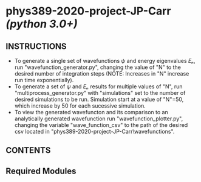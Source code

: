 # phys389-2020-project-JP-Carr *(python 3.0+)*

## INSTRUCTIONS
- To generate a single set of wavefunctions *ψ* and energy eigenvalues *Eₙ*, run "wavefunction_generator.py", changing the value of "N" to the desired  number of integration steps (NOTE: Increases in "N" increase run time exponentially). 
- To generate a set of *ψ* and *Eₙ* results for multiple values of "N", run "multiprocess_generator.py" with "simulations" set to the number of desired simulations to be run. Simulation start at a value of "N"=50, which increase by 50 for each sucessive simulation.
- To view the generated wavefuncton and its comparison to an analytically generated wavefunction run "wavefunction_plotter.py", changing the variable "wave_function_csv" to the path of the desired csv located in "phys389-2020-project-JP-Carr\wavefunctions".  


## CONTENTS


## Required Modules
